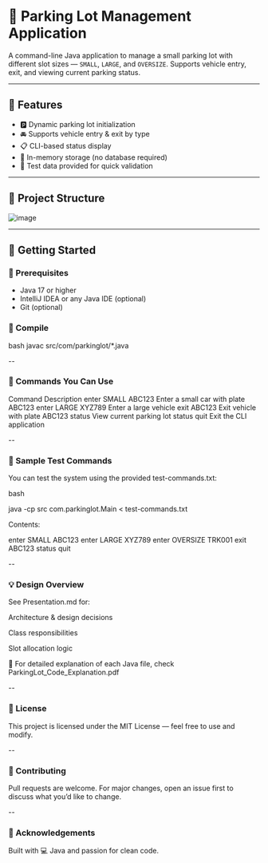 # 🚗 Parking Lot Management Application

A command-line Java application to manage a small parking lot with different slot sizes — `SMALL`, `LARGE`, and `OVERSIZE`. Supports vehicle entry, exit, and viewing current parking status.

---

## 🧠 Features

- 🅿️ Dynamic parking lot initialization
- 🚘 Supports vehicle entry & exit by type
- 📋 CLI-based status display
- 🧠 In-memory storage (no database required)
- 🧪 Test data provided for quick validation

---

## 📂 Project Structure

![image](https://github.com/user-attachments/assets/d262a1da-e43f-47af-8566-4ad569d4206e)


---

## 🚀 Getting Started

### 🔧 Prerequisites
- Java 17 or higher
- IntelliJ IDEA or any Java IDE (optional)
- Git (optional)

### 🔨 Compile
bash
javac src/com/parkinglot/*.java

--

### 📌 Commands You Can Use
Command	Description
enter SMALL ABC123	Enter a small car with plate ABC123
enter LARGE XYZ789	Enter a large vehicle
exit ABC123	Exit vehicle with plate ABC123
status	View current parking lot status
quit	Exit the CLI application

--

### 🧪 Sample Test Commands
You can test the system using the provided test-commands.txt:

bash

java -cp src com.parkinglot.Main < test-commands.txt

Contents:

enter SMALL ABC123
enter LARGE XYZ789
enter OVERSIZE TRK001
exit ABC123
status
quit

--

### 💡 Design Overview
See Presentation.md for:

Architecture & design decisions

Class responsibilities

Slot allocation logic

📄 For detailed explanation of each Java file, check ParkingLot_Code_Explanation.pdf

--

### 📘 License
This project is licensed under the MIT License — feel free to use and modify.

--

### 🤝 Contributing
Pull requests are welcome. For major changes, open an issue first to discuss what you’d like to change.

--

### 🙌 Acknowledgements
Built with 💻 Java and passion for clean code.
